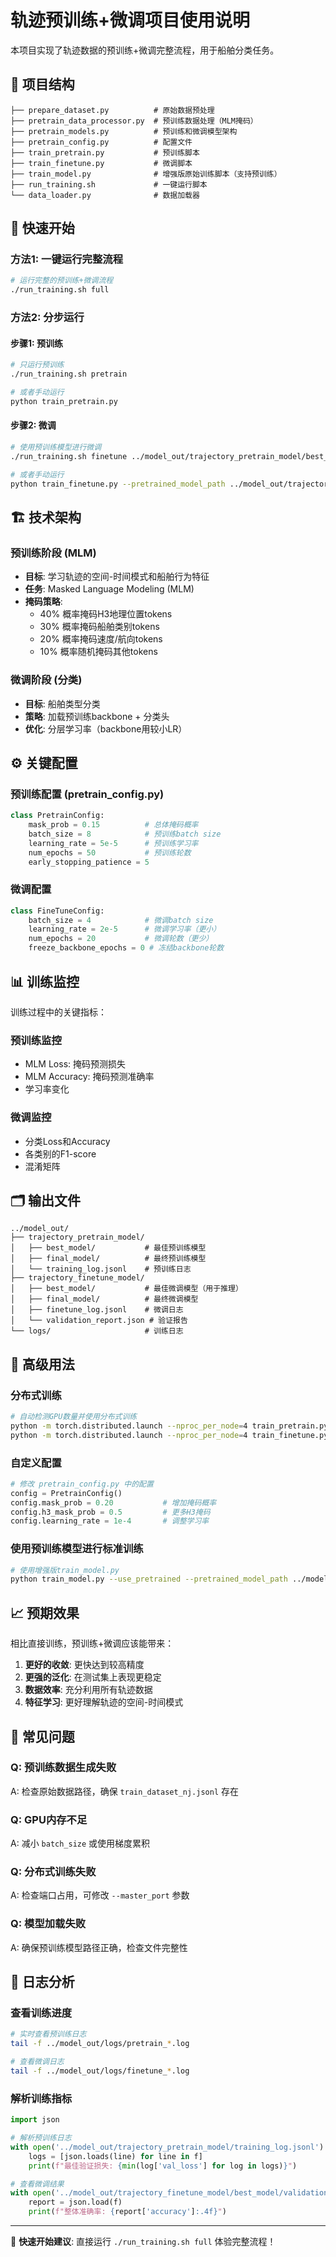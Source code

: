 # 轨迹预训练+微调项目使用说明

本项目实现了轨迹数据的预训练+微调完整流程，用于船舶分类任务。

## 📁 项目结构

```
├── prepare_dataset.py          # 原始数据预处理
├── pretrain_data_processor.py  # 预训练数据处理（MLM掩码）
├── pretrain_models.py          # 预训练和微调模型架构
├── pretrain_config.py          # 配置文件
├── train_pretrain.py           # 预训练脚本
├── train_finetune.py           # 微调脚本
├── train_model.py              # 增强版原始训练脚本（支持预训练）
├── run_training.sh             # 一键运行脚本
└── data_loader.py              # 数据加载器
```

## 🚀 快速开始

### 方法1: 一键运行完整流程
```bash
# 运行完整的预训练+微调流程
./run_training.sh full
```

### 方法2: 分步运行

#### 步骤1: 预训练
```bash
# 只运行预训练
./run_training.sh pretrain

# 或者手动运行
python train_pretrain.py
```

#### 步骤2: 微调
```bash
# 使用预训练模型进行微调
./run_training.sh finetune ../model_out/trajectory_pretrain_model/best_model

# 或者手动运行
python train_finetune.py --pretrained_model_path ../model_out/trajectory_pretrain_model/best_model
```

## 🏗️ 技术架构

### 预训练阶段 (MLM)
- **目标**: 学习轨迹的空间-时间模式和船舶行为特征
- **任务**: Masked Language Modeling (MLM)
- **掩码策略**:
  - 40% 概率掩码H3地理位置tokens
  - 30% 概率掩码船舶类别tokens  
  - 20% 概率掩码速度/航向tokens
  - 10% 概率随机掩码其他tokens

### 微调阶段 (分类)
- **目标**: 船舶类型分类
- **策略**: 加载预训练backbone + 分类头
- **优化**: 分层学习率（backbone用较小LR）

## ⚙️ 关键配置

### 预训练配置 (pretrain_config.py)
```python
class PretrainConfig:
    mask_prob = 0.15          # 总体掩码概率
    batch_size = 8            # 预训练batch size
    learning_rate = 5e-5      # 预训练学习率
    num_epochs = 50           # 预训练轮数
    early_stopping_patience = 5
```

### 微调配置
```python
class FineTuneConfig:
    batch_size = 4            # 微调batch size
    learning_rate = 2e-5      # 微调学习率（更小）
    num_epochs = 20           # 微调轮数（更少）
    freeze_backbone_epochs = 0 # 冻结backbone轮数
```

## 📊 训练监控

训练过程中的关键指标：

### 预训练监控
- MLM Loss: 掩码预测损失
- MLM Accuracy: 掩码预测准确率
- 学习率变化

### 微调监控  
- 分类Loss和Accuracy
- 各类别的F1-score
- 混淆矩阵

## 🗂️ 输出文件

```
../model_out/
├── trajectory_pretrain_model/
│   ├── best_model/           # 最佳预训练模型
│   ├── final_model/          # 最终预训练模型  
│   └── training_log.jsonl    # 预训练日志
├── trajectory_finetune_model/
│   ├── best_model/           # 最佳微调模型（用于推理）
│   ├── final_model/          # 最终微调模型
│   ├── finetune_log.jsonl    # 微调日志
│   └── validation_report.json # 验证报告
└── logs/                     # 训练日志
```

## 🔧 高级用法

### 分布式训练
```bash
# 自动检测GPU数量并使用分布式训练
python -m torch.distributed.launch --nproc_per_node=4 train_pretrain.py
python -m torch.distributed.launch --nproc_per_node=4 train_finetune.py
```

### 自定义配置
```python
# 修改 pretrain_config.py 中的配置
config = PretrainConfig()
config.mask_prob = 0.20           # 增加掩码概率
config.h3_mask_prob = 0.5         # 更多H3掩码
config.learning_rate = 1e-4       # 调整学习率
```

### 使用预训练模型进行标准训练
```bash
# 使用增强版train_model.py
python train_model.py --use_pretrained --pretrained_model_path ../model_out/trajectory_pretrain_model/best_model
```

## 📈 预期效果

相比直接训练，预训练+微调应该能带来：

1. **更好的收敛**: 更快达到较高精度
2. **更强的泛化**: 在测试集上表现更稳定  
3. **数据效率**: 充分利用所有轨迹数据
4. **特征学习**: 更好理解轨迹的空间-时间模式

## 🐛 常见问题

### Q: 预训练数据生成失败
A: 检查原始数据路径，确保 `train_dataset_nj.jsonl` 存在

### Q: GPU内存不足
A: 减小 `batch_size` 或使用梯度累积

### Q: 分布式训练失败
A: 检查端口占用，可修改 `--master_port` 参数

### Q: 模型加载失败
A: 确保预训练模型路径正确，检查文件完整性

## 📝 日志分析

### 查看训练进度
```bash
# 实时查看预训练日志
tail -f ../model_out/logs/pretrain_*.log

# 查看微调日志
tail -f ../model_out/logs/finetune_*.log
```

### 解析训练指标
```python
import json

# 解析预训练日志
with open('../model_out/trajectory_pretrain_model/training_log.jsonl') as f:
    logs = [json.loads(line) for line in f]
    print(f"最佳验证损失: {min(log['val_loss'] for log in logs)}")

# 查看微调结果
with open('../model_out/trajectory_finetune_model/best_model/validation_report.json') as f:
    report = json.load(f)
    print(f"整体准确率: {report['accuracy']:.4f}")
```

---

🎯 **快速开始建议**: 直接运行 `./run_training.sh full` 体验完整流程！